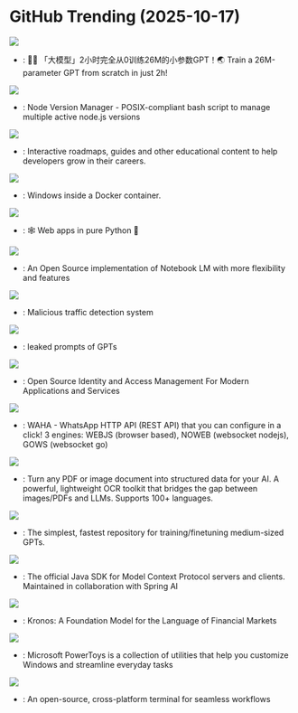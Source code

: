 # GitHub Trending (2025-10-17)

![](https://img.shields.io/badge/Python-New%20265-green?style=flat-square&logo=appveyor)
- [](https://github.comundefined): 🚀🚀 「大模型」2小时完全从0训练26M的小参数GPT！🌏 Train a 26M-parameter GPT from scratch in just 2h!

![](https://img.shields.io/badge/Shell-New%20427-green?style=flat-square&logo=appveyor)
- [](https://github.comundefined): Node Version Manager - POSIX-compliant bash script to manage multiple active node.js versions

![](https://img.shields.io/badge/TypeScript-New%20194-green?style=flat-square&logo=appveyor)
- [](https://github.comundefined): Interactive roadmaps, guides and other educational content to help developers grow in their careers.

![](https://img.shields.io/badge/Shell-New%20186-green?style=flat-square&logo=appveyor)
- [](https://github.comundefined): Windows inside a Docker container.

![](https://img.shields.io/badge/Python-New%20406-green?style=flat-square&logo=appveyor)
- [](https://github.comundefined): 🕸️ Web apps in pure Python 🐍

![](https://img.shields.io/badge/Python-New%2057-green?style=flat-square&logo=appveyor)
- [](https://github.comundefined): An Open Source implementation of Notebook LM with more flexibility and features

![](https://img.shields.io/badge/Python-New%2082-green?style=flat-square&logo=appveyor)
- [](https://github.comundefined): Malicious traffic detection system

![](https://img.shields.io/badge/none-New%20321-green?style=flat-square&logo=appveyor)
- [](https://github.comundefined): leaked prompts of GPTs

![](https://img.shields.io/badge/Java-New%2031-green?style=flat-square&logo=appveyor)
- [](https://github.comundefined): Open Source Identity and Access Management For Modern Applications and Services

![](https://img.shields.io/badge/TypeScript-New%20261-green?style=flat-square&logo=appveyor)
- [](https://github.comundefined): WAHA - WhatsApp HTTP API (REST API) that you can configure in a click! 3 engines: WEBJS (browser based), NOWEB (websocket nodejs), GOWS (websocket go)

![](https://img.shields.io/badge/Python-New%20459-green?style=flat-square&logo=appveyor)
- [](https://github.comundefined): Turn any PDF or image document into structured data for your AI. A powerful, lightweight OCR toolkit that bridges the gap between images/PDFs and LLMs. Supports 100+ languages.

![](https://img.shields.io/badge/Python-New%20335-green?style=flat-square&logo=appveyor)
- [](https://github.comundefined): The simplest, fastest repository for training/finetuning medium-sized GPTs.

![](https://img.shields.io/badge/Java-New%2010-green?style=flat-square&logo=appveyor)
- [](https://github.comundefined): The official Java SDK for Model Context Protocol servers and clients. Maintained in collaboration with Spring AI

![](https://img.shields.io/badge/Python-New%20163-green?style=flat-square&logo=appveyor)
- [](https://github.comundefined): Kronos: A Foundation Model for the Language of Financial Markets

![](https://img.shields.io/badge/C%23-New%2079-green?style=flat-square&logo=appveyor)
- [](https://github.comundefined): Microsoft PowerToys is a collection of utilities that help you customize Windows and streamline everyday tasks

![](https://img.shields.io/badge/Go-New%2083-green?style=flat-square&logo=appveyor)
- [](https://github.comundefined): An open-source, cross-platform terminal for seamless workflows

